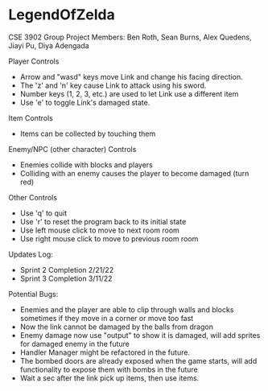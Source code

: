 # LegendOfZelda

CSE 3902 Group Project
Members: Ben Roth, Sean Burns, Alex Quedens, Jiayi Pu, Diya Adengada


Player Controls
- Arrow and "wasd" keys move Link and change his facing direction.
- The 'z' and 'n' key cause Link to attack using his sword.
- Number keys (1, 2, 3, etc.) are used to let Link use a different item
- Use 'e' to toggle Link's damaged state.

Item Controls
- Items can be collected by touching them

Enemy/NPC (other character) Controls
- Enemies collide with blocks and players
- Colliding with an enemy causes the player to become damaged (turn red)

Other Controls
- Use 'q' to quit 
- Use 'r' to reset the program back to its initial state
- Use left mouse click to move to next room room
- Use right mouse click to move to previous room room


Updates Log:
- Sprint 2 Completion 2/21/22
- Sprint 3 Completion 3/11/22

Potential Bugs:
- Enemies and the player are able to clip through walls and blocks sometimes if they move in a corner or move too fast
- Now the link cannot be damaged by the balls from dragon
- Enemy damage now use "output" to show it is damaged, will add sprites for damaged enemy in the future
- Handler Manager might be refactored in the future.
- The bombed doors are already exposed when the game starts, will add functionality to expose them with bombs in the future
- Wait a sec after the link pick up items, then use items.
